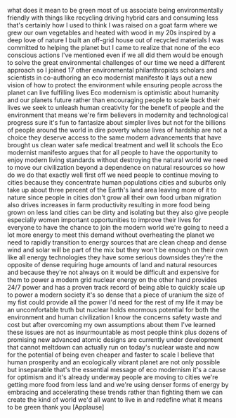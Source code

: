 
what does it mean to be green most of us
associate being environmentally friendly
with things like recycling driving
hybrid cars and consuming less that&#39;s
certainly how I used to think I was
raised on a goat farm where we grew our
own vegetables and heated with wood in
my 20s inspired by a deep love of nature
I built an off-grid house out of
recycled materials I was committed to
helping the planet but I came to realize
that none of the eco conscious actions
I&#39;ve mentioned even if we all did them
would be enough to solve the great
environmental challenges of our time we
need a different approach so I joined 17
other environmental philanthropists
scholars and scientists in co-authoring
an eco modernist manifesto it lays out a
new vision of how to protect the
environment while ensuring people across
the planet can live fulfilling lives
Eco modernism is optimistic about
humanity and our planets future rather
than encouraging people to scale back
their lives we seek to unleash human
creativity for the benefit of people and
the environment
that means we&#39;re firm believers in
modernity and technological progress
sure it&#39;s fun to fantasize about simpler
lives but not for the billions of people
around the world in dire poverty whose
lives of hardship are not a choice they
deserve access to the same modern
advancements that have brought us clean
water safe medical treatment and well
lit schools the Eco modernist manifesto
argues that for all people to have the
opportunity to enjoy modern living
standards without destroying the natural
world we need to move our civilization
beyond a dependence on natural resources
so how do we do that exactly
well first off we need people to
continue moving to cities because they
concentrate human populations cities and
suburbs only take up about three percent
of the Earth&#39;s land area leaving more of
it to nature since people in cities
don&#39;t grow all their own food urban
migration also drives increases in farm
productivity resulting in more food
being grown on less land cities can be
dirty and isolating but they also give
people especially women important
opportunities to improve their lives for
everyone to have the chance to join the
modern world we&#39;re going to need a lot
more energy to meet this demand without
overheating the planet we need to
rapidly transition to energy sources
that are clean cheap and dense wind and
solar will be part of the mix but they
won&#39;t be enough on their own like all
energy technologies they have some
serious downsides they&#39;re the opposite
of dense requiring huge amounts of land
and natural resources and because
they&#39;re not always on it would be
difficult and expensive for them to
power a modern grid nuclear energy on
the other hand provides 24/7 power and
has a proven track record of being able
to quickly scale up to power a modern
society it&#39;s so dense that a piece of
uranium the size of my fist could
provide all the power I&#39;d need for the
rest of my life it may be an
uncomfortable truth but nuclear holds
enormous potential for both the
environment and human civilization I
know the concerns safety waste and cost
but after overcoming my own assumptions
about them I&#39;ve learned these issues are
not as insurmountable as most people
think
plus dozens of promising new advanced
atomic designs are currently under
development that cannot meltdown can
actually run on today&#39;s nuclear waste
and now for the potential of being even
cheaper and faster to scale I believe
that human prosperity and an
ecologically vibrant planet are not only
possible but inseparable that&#39;s the
essential message of eco modernism it&#39;s
a cause for optimism and it&#39;s already
underway
people are moving to cities we&#39;re
getting more food from less land and
we&#39;re using denser forms of energy by
embracing and accelerating these trends
rather than fighting them we can create
the kind of world we&#39;d all want to live
in and redefine what it means to be
green thank you
[Applause]
